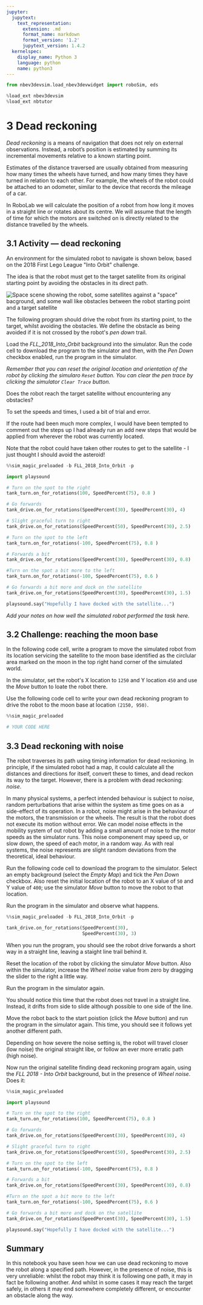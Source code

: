 ```yaml
---
jupyter:
  jupytext:
    text_representation:
      extension: .md
      format_name: markdown
      format_version: '1.2'
      jupytext_version: 1.4.2
  kernelspec:
    display_name: Python 3
    language: python
    name: python3
---
```


```python
from nbev3devsim.load_nbev3devwidget import roboSim, eds

%load_ext nbev3devsim
%load_ext nbtutor
```

# 3 Dead reckoning


*Dead reckoning* is a means of navigation that does not rely on external observations. Instead, a robot’s position is estimated by summing its incremental movements relative to a known starting point.

Estimates of the distance traversed are usually obtained from measuring how many times the wheels have turned, and how many times they have turned in relation to each other. For example, the wheels of the robot could be attached to an odometer, similar to the device that records the mileage of a car.

In RoboLab we will calculate the position of a robot from how long it moves in a straight line or rotates about its centre. We will assume that the length of time for which the motors are switched on is directly related to the distance travelled by the wheels.


## 3.1 Activity — dead reckoning


An environment for the simulated robot to navigate is shown below, based on the 2018 First Lego League "Into Orbit" challenge.

The idea is that the robot must get to the target satellite from its original starting point by avoiding the obstacles in its direct path.

![Space scene showing the robot, some satellites against a "space" bacground, and some wall like obstacles between the robot starting point and a target satellite](../images/Section_00_02_-_Jupyter_Notebook.png)

The following program should drive the robot from its starting point, to the target, whilst avoiding the obstacles. We define the obstacle as being avoided if it is not crossed by the robot's *pen down* trail.

Load the *FLL_2018_Into_Orbit* background into the simulator. Run the code cell to download the program to the simulator and then, with the *Pen Down* checkbox enabled, run the program in the simulator.

*Remember that you can reset the original location and orientation of the robot by clicking the simularo `Reset` button. You can clear the pen trace by clicking the simulator `Clear Trace` button.*

Does the robot reach the target satellite without encountering any obstacles?


To set the speeds and times, I used a bit of trial and error.

If the route had been much more complex, I would have been tempted to  comment out the steps up I had already run an add new steps that would be applied from wherever the robot was currently located.

Note that the robot could have taken other routes to get to the satellite - I just thought I should avoid the asteroid!

```python
%%sim_magic_preloaded -b FLL_2018_Into_Orbit -p

import playsound

# Turn on the spot to the right
tank_turn.on_for_rotations(100, SpeedPercent(75), 0.8 )

# Go forwards
tank_drive.on_for_rotations(SpeedPercent(30), SpeedPercent(30), 4)

# Slight graceful turn to right
tank_drive.on_for_rotations(SpeedPercent(50), SpeedPercent(30), 2.5)

# Turn on the spot to the left
tank_turn.on_for_rotations(-100, SpeedPercent(75), 0.8 )

# Forwards a bit
tank_drive.on_for_rotations(SpeedPercent(30), SpeedPercent(30), 0.8)

#Turn on the spot a bit more to the left
tank_turn.on_for_rotations(-100, SpeedPercent(75), 0.6 )

# Go forwards a bit more and dock on the satellite
tank_drive.on_for_rotations(SpeedPercent(30), SpeedPercent(30), 1.5)

playsound.say("Hopefully I have docked with the satellite...")
```

<!-- #region student=true -->
*Add your notes on how well the simulated robot performed the task here.*
<!-- #endregion -->

<!-- #region activity=true -->
## 3.2 Challenge: reaching the moon base
<!-- #endregion -->

<!-- #region activity=true -->
In the following code cell, write a program to move the simulated robot from its location servicing the satellite to the moon base identified as the circlular area marked on the moon in the top right hand corner of the simulated world.

In the simulator, set the robot's X location to `1250` and Y location `450` and use the *Move* button to loate the robot there.

Use the following code cell to write your own dead reckoning program to drive the robot to the moon base at location `(2150, 950)`.
<!-- #endregion -->

```python activity=true
%%sim_magic_preloaded

# YOUR CODE HERE

```

## 3.3 Dead reckoning with noise


The robot traverses its path using timing information for dead reckoning. In principle, if the simulated robot had a map, it could calculate all the distances and directions for itself, convert these to times, and dead reckon its way to the target. However, there is a problem with dead reckoning: *noise*.

In many physical systems, a perfect intended behaviour is subject to *noise*, random perturbations that arise within the system as time goes on as a side-effect of its operation. In a robot, noise might arise in the behaviour of the motors, the transmission or the wheels. The result is that the robot does not execute its motion without error. We can model noise effects in the mobility system of out robot by adding a small amount of noise to the motor speeds as the simulator runs. This noise componenent may speed up, or slow down, the speed of each motor, in a random way. As with real systems, the noise represents are slight random deviations from the theoretical, ideal behaviour.


Run the following code cell to download the program to the simulator. Select an empty background (select the *Empty Map*) and tick the *Pen Down* checkbox. Also reset the initial location of the robot to an X value of `50` and Y value of `400`; use the simulator *Move* button to move the robot to that location.

Run the program in the simulator and observe what happens.

```python
%%sim_magic_preloaded -b FLL_2018_Into_Orbit -p

tank_drive.on_for_rotations(SpeedPercent(30),
                            SpeedPercent(30), 3)
```

When you run the program, you should see the robot drive forwards a short way in a straight line, leaving a staight line trail behind it.

Reset the location of the robot by clicking the simulator *Move* button. Also within the simulator, increase the *Wheel noise* value from zero by dragging the slider to the right a little way.

Run the program in the simulator again.

You should notice this time that the robot does not travel in a straight line. Instead, it drifts from side to slide although possible to one side of the line.

Move the robot back to the start poistion (click the *Move* button) and run the program in the simulator again. This time, you should see it follows yet another different path.

Depending on how severe the noise setting is, the robot will travel closer (low noise) the original straight libe, or follow an ever more erratic path (high noise).


Now run the original satellite finding dead reckoning program again, using the *FLL 2018 - Into Orbit* background, but in the presence of *Wheel noise*. Does it:

```python
%%sim_magic_preloaded

import playsound

# Turn on the spot to the right
tank_turn.on_for_rotations(100, SpeedPercent(75), 0.8 )

# Go forwards
tank_drive.on_for_rotations(SpeedPercent(30), SpeedPercent(30), 4)

# Slight graceful turn to right
tank_drive.on_for_rotations(SpeedPercent(50), SpeedPercent(30), 2.5)

# Turn on the spot to the left
tank_turn.on_for_rotations(-100, SpeedPercent(75), 0.8 )

# Forwards a bit
tank_drive.on_for_rotations(SpeedPercent(30), SpeedPercent(30), 0.8)

#Turn on the spot a bit more to the left
tank_turn.on_for_rotations(-100, SpeedPercent(75), 0.6 )

# Go forwards a bit more and dock on the satellite
tank_drive.on_for_rotations(SpeedPercent(30), SpeedPercent(30), 1.5)

playsound.say("Hopefully I have docked with the satellite...")
```

## Summary

In this notebook you have seen how we can use dead reckoning to move the robot along a specified path. However, in the presence of noise, this is very unreliable: whilst the robot may think it is following one path, it may in fact be following another. And whilst in some cases it may reach the target safely, in others it may end somewhere completely different, or encounter an obstacle along the way.
